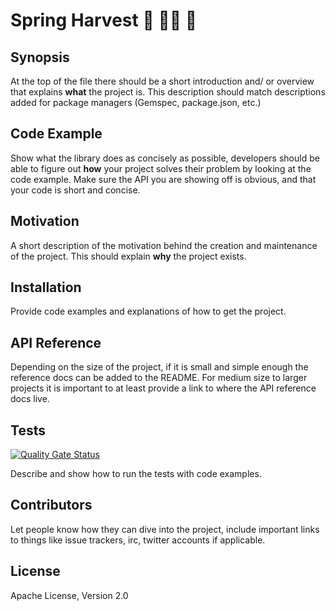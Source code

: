 # Spring Harvest :corn: :farmer: :tomato:

## Synopsis

At the top of the file there should be a short introduction and/ or overview that explains **what** the project is. This description should match descriptions
added for package managers (Gemspec, package.json, etc.)

## Code Example

Show what the library does as concisely as possible, developers should be able to figure out **how** your project solves their problem by looking at the code
example. Make sure the API you are showing off is obvious, and that your code is short and concise.

## Motivation

A short description of the motivation behind the creation and maintenance of the project. This should explain **why** the project exists.

## Installation

Provide code examples and explanations of how to get the project.

## API Reference

Depending on the size of the project, if it is small and simple enough the reference docs can be added to the README. For medium size to larger projects it is
important to at least provide a link to where the API reference docs live.

## Tests

[![Quality Gate Status](https://sonarcloud.io/api/project_badges/measure?project=BillyBolton_springharvest&metric=alert_status)](https://sonarcloud.io/summary/new_code?id=BillyBolton_springharvest)

Describe and show how to run the tests with code examples.

## Contributors

Let people know how they can dive into the project, include important links to things like issue trackers, irc, twitter accounts if applicable.

## License

Apache License, Version 2.0

